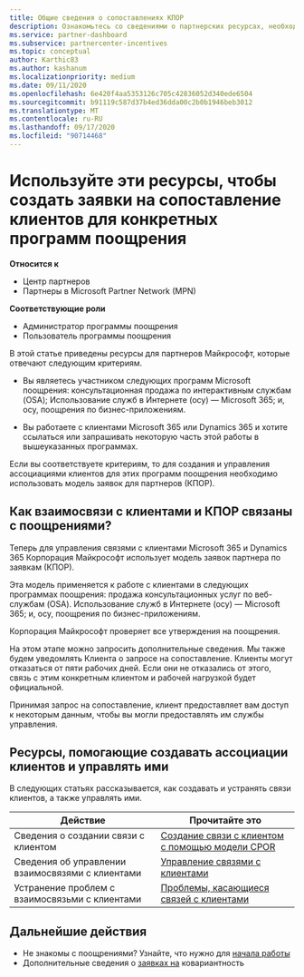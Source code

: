 ```yaml
---
title: Общие сведения о сопоставлениях КПОР
description: Ознакомьтесь со сведениями о партнерских ресурсах, необходимых для связывания клиентов с конкретными программами поощрения с помощью модели утвержденных партнеров (КПОР).
ms.service: partner-dashboard
ms.subservice: partnercenter-incentives
ms.topic: conceptual
author: Karthic83
ms.author: kashanum
ms.localizationpriority: medium
ms.date: 09/11/2020
ms.openlocfilehash: 6e420f4aa5353126c705c42836052d340ede6504
ms.sourcegitcommit: b91119c587d37b4ed36dda00c2b0b1946beb3012
ms.translationtype: MT
ms.contentlocale: ru-RU
ms.lasthandoff: 09/17/2020
ms.locfileid: "90714468"
---
```

# <a name="use-these-resources-to-make-customer-association-claims-for-specific-incentives-programs"></a>Используйте эти ресурсы, чтобы создать заявки на сопоставление клиентов для конкретных программ поощрения

**Относится к**

- Центр партнеров
- Партнеры в Microsoft Partner Network (MPN)

**Соответствующие роли**

- Администратор программы поощрения
- Пользователь программы поощрения

В этой статье приведены ресурсы для партнеров Майкрософт, которые отвечают следующим критериям.

- Вы являетесь участником следующих программ Microsoft поощрения: консультационная продажа по интерактивным службам (OSA); Использование служб в Интернете (осу) — Microsoft 365; и, осу, поощрения по бизнес-приложениям.

- Вы работаете с клиентами Microsoft 365 или Dynamics 365 и хотите ссылаться или запрашивать некоторую часть этой работы в вышеуказанных программах.

Если вы соответствуете критериям, то для создания и управления ассоциациями клиентов для этих программ поощрения необходимо использовать модель заявок для партнеров (КПОР).
 
## <a name="how-do-customer-associations-and-cpor-relate-to-incentives"></a>Как взаимосвязи с клиентами и КПОР связаны с поощрениями?

Теперь для управления связями с клиентами Microsoft 365 и Dynamics 365 Корпорация Майкрософт использует модель заявок партнера по заявкам (КПОР).

Эта модель применяется к работе с клиентами в следующих программах поощрения: продажа консультационных услуг по веб-службам (OSA). Использование служб в Интернете (осу) — Microsoft 365; и, осу, поощрения по бизнес-приложениям.

Корпорация Майкрософт проверяет все утверждения на поощрения.

На этом этапе можно запросить дополнительные сведения. Мы также будем уведомлять Клиента о запросе на сопоставление. Клиенты могут отказаться от пяти рабочих дней. Если они не отказались от этого, связь с этим конкретным клиентом и рабочей нагрузкой будет официальной.

Принимая запрос на сопоставление, клиент предоставляет вам доступ к некоторым данным, чтобы вы могли предоставлять им службы управления. 

## <a name="resources-to-help-you-create-and-manage-customer-associations"></a>Ресурсы, помогающие создавать ассоциации клиентов и управлять ими

В следующих статьях рассказывается, как создавать и устранять связи клиентов, а также управлять ими.

|  **Действие**  |  **Прочитайте это**  |
|--------------|-----------|
| Сведения о создании связи с клиентом  | [Создание связи с клиентом с помощью модели CPOR](submit-osa-claim.md)  |
|Сведения об управлении взаимосвязями с клиентами  | [Управление связями с клиентами](incentives-manage-customer-associations.md)  |
|Устранение проблем с взаимосвязьми с клиентами  | [Проблемы, касающиеся связей с клиентами](incentives-customer-association-issues.md)  |

## <a name="next-steps"></a>Дальнейшие действия

- Не знакомы с поощрениями? Узнайте, что нужно для [начала работы](incentives-get-started-intro.md)
- Дополнительные сведения о [заявках на](claims-overview.md) ковариантность
